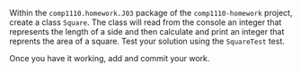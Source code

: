 Within the `comp1110.homework.J03` package of the `comp1110-homework` project,
create a class `Square`. The class will read from the console an
integer that represents the length of a side and then calculate
 and print an integer that reprents the area of a square. Test
 your solution using the `SquareTest` test.

Once you have it working, add and commit your work.
